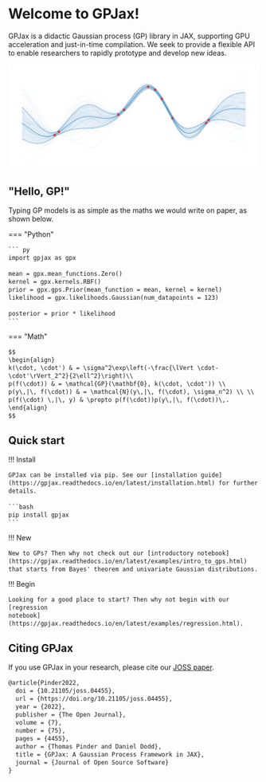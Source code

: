 # Welcome to GPJax!

GPJax is a didactic Gaussian process (GP) library in JAX, supporting GPU
acceleration and just-in-time compilation. We seek to provide a flexible
API to enable researchers to rapidly prototype and develop new ideas.

![Gaussian process posterior.](./_static/GP.svg)


## "Hello, GP!"

Typing GP models is as simple as the maths we
would write on paper, as shown below.

=== "Python"

    ``` py
    import gpjax as gpx

    mean = gpx.mean_functions.Zero()
    kernel = gpx.kernels.RBF()
    prior = gpx.gps.Prior(mean_function = mean, kernel = kernel)
    likelihood = gpx.likelihoods.Gaussian(num_datapoints = 123)

    posterior = prior * likelihood
    ```

=== "Math"

    $$
    \begin{align}
    k(\cdot, \cdot') & = \sigma^2\exp\left(-\frac{\lVert \cdot- \cdot'\rVert_2^2}{2\ell^2}\right)\\
    p(f(\cdot)) & = \mathcal{GP}(\mathbf{0}, k(\cdot, \cdot')) \\
    p(y\,|\, f(\cdot)) & = \mathcal{N}(y\,|\, f(\cdot), \sigma_n^2) \\ \\
    p(f(\cdot) \,|\, y) & \propto p(f(\cdot))p(y\,|\, f(\cdot))\,.
    \end{align}
    $$

## Quick start

!!! Install

    GPJax can be installed via pip. See our [installation guide](https://gpjax.readthedocs.io/en/latest/installation.html) for further details.

    ```bash
    pip install gpjax
    ```

!!! New

    New to GPs? Then why not check out our [introductory notebook](https://gpjax.readthedocs.io/en/latest/examples/intro_to_gps.html) that starts from Bayes' theorem and univariate Gaussian distributions.

!!! Begin

    Looking for a good place to start? Then why not begin with our [regression
    notebook](https://gpjax.readthedocs.io/en/latest/examples/regression.html).

## Citing GPJax

If you use GPJax in your research, please cite our [JOSS paper](https://joss.theoj.org/papers/10.21105/joss.04455#).

```
@article{Pinder2022,
  doi = {10.21105/joss.04455},
  url = {https://doi.org/10.21105/joss.04455},
  year = {2022},
  publisher = {The Open Journal},
  volume = {7},
  number = {75},
  pages = {4455},
  author = {Thomas Pinder and Daniel Dodd},
  title = {GPJax: A Gaussian Process Framework in JAX},
  journal = {Journal of Open Source Software}
}
```
